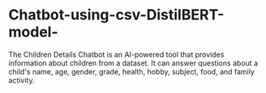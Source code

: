 # Chatbot-using-csv-DistilBERT-model-
The Children Details Chatbot is an AI-powered tool that provides information about children from a dataset. It can answer questions about a child's name, age, gender, grade, health, hobby, subject, food, and family activity.
